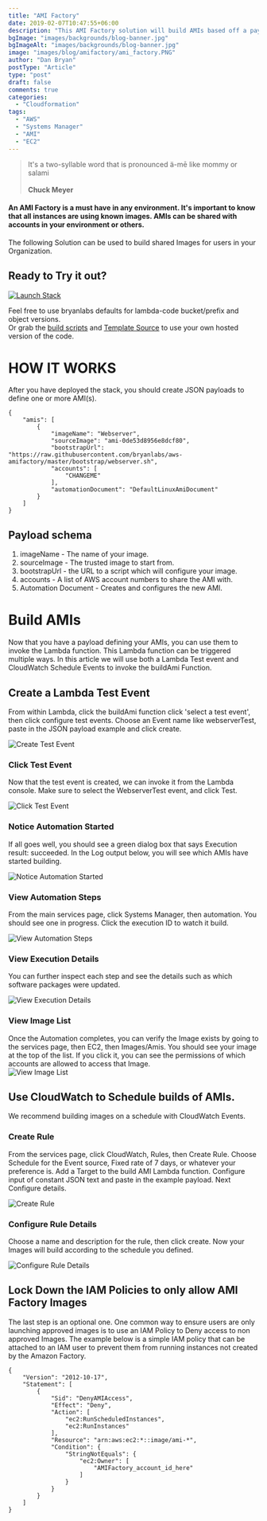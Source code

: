 ```yaml
---
title: "AMI Factory"
date: 2019-02-07T10:47:55+06:00
description: "This AMI Factory solution will build AMIs based off a payload."
bgImage: "images/backgrounds/blog-banner.jpg"
bgImageAlt: "images/backgrounds/blog-banner.jpg"
image: "images/blog/amifactory/ami_factory.PNG"
author: "Dan Bryan"
postType: "Article"
type: "post"
draft: false
comments: true
categories: 
  - "Cloudformation"
tags:
  - "AWS"
  - "Systems Manager"
  - "AMI"
  - "EC2"
---
```


>It's a two-syllable word that is pronounced ä-mē like mommy or salami<br><br> **Chuck Meyer**

#### An AMI Factory is a must have in any environment. It's important to know that all instances are using known images. AMIs can be shared with accounts in your environment or others. 

The following Solution can be used to build shared Images for users in your Organization.


## Ready to Try it out?

[![Launch Stack](https://cdn.rawgit.com/buildkite/cloudformation-launch-stack-button-svg/master/launch-stack.svg)](https://console.aws.amazon.com/cloudformation/home#/stacks/new?stackName=AmiFactory&templateURL=https://s3.amazonaws.com/bryanlabs-public/bryanlabs.net_files/blog/amifactory/AmiFactory.yml)

Feel free to use bryanlabs defaults for lambda-code bucket/prefix and object versions.  
Or grab the [build scripts](https://github.com/bryanlabs/aws-amifactory) and [Template Source](https://s3.amazonaws.com/bryanlabs/blog/AmiFactory/AmiFactory.template) to use your own hosted version of the code.  


# HOW IT WORKS
After you have deployed the stack, you should create JSON payloads to define one or more AMI(s). 


````
{
    "amis": [
        {
            "imageName": "Webserver",
            "sourceImage": "ami-0de53d8956e8dcf80",
            "bootstrapUrl": "https://raw.githubusercontent.com/bryanlabs/aws-amifactory/master/bootstrap/webserver.sh",
            "accounts": [
                "CHANGEME"
            ],
            "automationDocument": "DefaultLinuxAmiDocument"
        }
    ]
}
````

## Payload schema

1. imageName - The name of your image.
2. sourceImage - The trusted image to start from.
3. bootstrapUrl - the URL to a script which will configure your image.
4. accounts - A list of AWS account numbers to share the AMI with.
5. Automation Document - Creates and configures the new AMI.

# Build AMIs
Now that you have a payload defining your AMIs, you can use them to invoke the Lambda function. This Lambda function can be triggered multiple ways. In this article we will use both a Lambda Test event and CloudWatch Schedule Events to invoke the buildAmi Function.

## Create a Lambda Test Event  
From within Lambda, click the buildAmi function click 'select a test event', then click configure test events. Choose an Event name like webserverTest, paste in the JSON payload example and click create.  

![Create Test Event](../../images/blog/amifactory/configure_test_event.PNG)

### Click Test Event  
Now that the test event is created, we can invoke it from the Lambda console. Make sure to select the WebserverTest event, and click Test.  

![Click Test Event](../../images/blog/amifactory/test_event.PNG)  

### Notice Automation Started  
If all goes well, you should see a green dialog box that says Execution result: succeeded. In the Log output below, you will see which AMIs have started building.  

![Notice Automation Started](../../images/blog/amifactory/automation_started.PNG)

### View Automation Steps  
From the main services page, click Systems Manager, then automation. You should see one in progress. Click the execution ID to watch it build.  

![View Automation Steps](../../images/blog/amifactory/automation_steps.PNG)

### View Execution Details  
You can further inspect each step and see the details such as which software packages were updated.  

![View Execution Details](../../images/blog/amifactory/execution_details.PNG)

### View Image List  
Once the Automation completes, you can verify the Image exists by going to the services page, then EC2, then Images/Amis. You should see your image at the top of the list. If you click it, you can see the permissions of which accounts are allowed to access that Image.   
![View Image List](../../images/blog/amifactory/image_list.PNG)


## Use CloudWatch to Schedule builds of AMIs.

We recommend building images on a schedule with CloudWatch Events. 

### Create Rule  
From the services page, click CloudWatch, Rules, then Create Rule.  Choose Schedule for the Event source, Fixed rate of 7 days, or whatever your preference is. Add a Target to the build AMI Lambda function. Configure input of constant JSON text and paste in the example payload. Next Configure details.

![Create Rule](../../images/blog/amifactory/create_rule.PNG)

### Configure Rule Details  
Choose a name and description for the rule, then click create. Now your Images will build according to the schedule you defined.

![Configure Rule Details](../../images/blog/amifactory/configure_rule_details.PNG)

## Lock Down the IAM Policies to only allow AMI Factory Images

The last step is an optional one. One common way to ensure users are only launching approved images is to use an IAM Policy to Deny access to non approved Images. The example below is a simple IAM policy that can be attached to an IAM user to prevent them from running instances not created by the Amazon Factory.


````
{
    "Version": "2012-10-17",
    "Statement": [
        {
            "Sid": "DenyAMIAccess",
            "Effect": "Deny",
            "Action": [
                "ec2:RunScheduledInstances",
                "ec2:RunInstances"
            ],
            "Resource": "arn:aws:ec2:*::image/ami-*",
            "Condition": {
                "StringNotEquals": {
                    "ec2:Owner": [
                        "AMIFactory_account_id_here"
                    ]
                }
            }
        }
    ]
}
````
